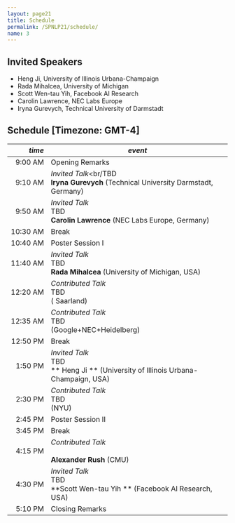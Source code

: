 ```yaml
---
layout: page21
title: Schedule
permalink: /SPNLP21/schedule/
name: 3
---
```


## Invited Speakers

-   Heng Ji, University of Illinois Urbana-Champaign
-   Rada Mihalcea, University of Michigan 
-   Scott Wen-tau Yih, Facebook AI Research 
-   Carolin Lawrence, NEC Labs Europe 
-   Iryna Gurevych, Technical University of Darmstadt 

## Schedule [Timezone: GMT-4]

<div class="scheduletable" markdown="block">
  
|_time_| _event_|
|-----:|-------|
|  9:00&nbsp;AM | Opening Remarks |
|  9:10&nbsp;AM | _Invited Talk_<br/TBD<br/>**Iryna Gurevych** (Technical University Darmstadt, Germany) |
|  9:50&nbsp;AM | _Invited Talk_<br/>TBD<br/>**Carolin Lawrence** (NEC Labs Europe, Germany) |
| 10:30&nbsp;AM |  Break |
| 10:40&nbsp;AM |  Poster Session I |
| 11:40&nbsp;AM | _Invited Talk_<br/>TBD<br/>**Rada Mihalcea** (University of Michigan, USA) |
| 12:20&nbsp;AM | _Contributed Talk_<br/>TBD<br/>( Saarland) |
| 12:35&nbsp;AM | _Contributed Talk_<br/>TBD<br/>(Google+NEC+Heidelberg) |
| 12:50&nbsp;PM |  Break |
|  1:50&nbsp;PM | _Invited Talk_<br/>TBD <br/>** Heng Ji ** (University of Illinois Urbana-Champaign, USA) |
|  2:30&nbsp;PM | _Contributed Talk_<br/>TBD<br/>(NYU) |  
|  2:45&nbsp;PM | Poster Session II |
|  3:45&nbsp;PM |  Break |
|  4:15&nbsp;PM | _Contributed Talk_<br/> <br/>**Alexander Rush** (CMU) |
|  4:30&nbsp;PM | _Invited Talk_<br/>TBD<br/>**Scott Wen-tau Yih ** (Facebook AI Research, USA)  |
|  5:10&nbsp;PM | Closing Remarks  |

</div>
